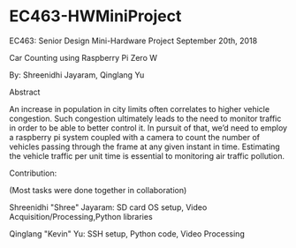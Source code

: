 # EC463-HWMiniProject
EC463: Senior Design Mini-Hardware Project September 20th, 2018

Car Counting using Raspberry Pi Zero W

By: Shreenidhi Jayaram, Qinglang Yu

Abstract

An increase in population in city limits often correlates to higher vehicle congestion. Such congestion ultimately leads to the need to monitor traffic in order to be able to better control it. In pursuit of that, we’d need to employ a raspberry pi system coupled with a camera to count the number of vehicles passing through the frame at any given instant in time. Estimating the vehicle traffic per unit time is essential to monitoring air traffic pollution.

Contribution: 

(Most tasks were done together in collaboration) 

Shreenidhi "Shree" Jayaram: SD card OS setup, Video Acquisition/Processing,Python libraries


Qinglang "Kevin" Yu: SSH setup, Python code, Video Processing
